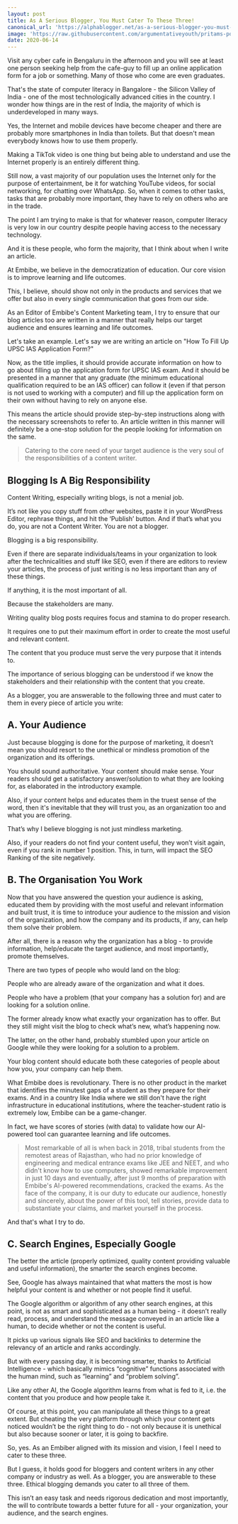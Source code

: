 ```yaml
---
layout: post
title: As A Serious Blogger, You Must Cater To These Three!
canonical_url: 'https://alphablogger.net/as-a-serious-blogger-you-must-cater-to-these-three/'
image: 'https://raw.githubusercontent.com/argumentativeyouth/pritams-portfolio/master/assets/img/As%20A%20Serious%20Blogger%2C%20You%20Must%20Cater%20To%20These%20Three.jpg'
date: 2020-06-14
---
```

Visit any cyber cafe in Bengaluru in the afternoon and you will see at least one person seeking help from the cafe-guy to fill up an online application form for a job or something. Many of those who come are even graduates.

That's the state of computer literacy in Bangalore - the Silicon Valley of India - one of the most technologically advanced cities in the country. I wonder how things are in the rest of India, the majority of which is underdeveloped in many ways. 

Yes, the Internet and mobile devices have become cheaper and there are probably more smartphones in India than toilets. But that doesn't mean everybody knows how to use them properly. 

Making a TikTok video is one thing but being able to understand and use the Internet properly is an entirely different thing. 

Still now, a vast majority of our population uses the Internet only for the purpose of entertainment, be it for watching YouTube videos, for social networking, for chatting over WhatsApp. So, when it comes to other tasks, tasks that are probably more important, they have to rely on others who are in the trade.

The point I am trying to make is that for whatever reason, computer literacy is very low in our country despite people having access to the necessary technology.

And it is these people, who form the majority, that I think about when I write an article.

At Embibe, we believe in the democratization of education. Our core vision is to improve learning and life outcomes.

This, I believe, should show not only in the products and services that we offer but also in every single communication that goes from our side. 

As an Editor of Embibe's Content Marketing team, I try to ensure that our blog articles too are written in a manner that really helps our target audience and ensures learning and life outcomes.

Let's take an example. Let's say we are writing an article on "How To Fill Up UPSC IAS Application Form?"

Now, as the title implies, it should provide accurate information on how to go about filling up the application form for UPSC IAS exam. And it should be presented in a manner that any graduate (the minimum educational qualification required to be an IAS officer) can follow it (even if that person is not used to working with a computer) and fill up the application form on their own without having to rely on anyone else. 

This means the article should provide step-by-step instructions along with the necessary screenshots to refer to. An article written in this manner will definitely be a one-stop solution for the people looking for information on the same.

> Catering to the core need of your target audience is the very soul of the responsibilities of a content writer.

## Blogging Is A Big Responsibility
Content Writing, especially writing blogs, is not a menial job.

It’s not like you copy stuff from other websites, paste it in your WordPress Editor, rephrase things, and hit the ‘Publish’ button. And if that’s what you do, you are not a Content Writer. You are not a blogger.

Blogging is a big responsibility.

Even if there are separate individuals/teams in your organization to look after the technicalities and stuff like SEO, even if there are editors to review your articles, the process of just writing is no less important than any of these things.

If anything, it is the most important of all.

Because the stakeholders are many.

Writing quality blog posts requires focus and stamina to do proper research.

It requires one to put their maximum effort in order to create the most useful and relevant content.

The content that you produce must serve the very purpose that it intends to.

The importance of serious blogging can be understood if we know the stakeholders and their relationship with the content that you create.

As a blogger, you are answerable to the following three and must cater to them in every piece of article you write:

## A. Your Audience 
Just because blogging is done for the purpose of marketing, it doesn’t mean you should resort to the unethical or mindless promotion of the organization and its offerings.

You should sound authoritative. Your content should make sense. Your readers should get a satisfactory answer/solution to what they are looking for, as elaborated in the introductory example.

Also, if your content helps and educates them in the truest sense of the word, then it's inevitable that they will trust you, as an organization too and what you are offering.

That’s why I believe blogging is not just mindless marketing.

Also, if your readers do not find your content useful, they won’t visit again, even if you rank in number 1 position. This, in turn, will impact the SEO Ranking of the site negatively.

## B. The Organisation You Work 
Now that you have answered the question your audience is asking, educated them by providing with the most useful and relevant information and built trust, it is time to introduce your audience to the mission and vision of the organization, and how the company and its products, if any, can help them solve their problem.

After all, there is a reason why the organization has a blog - to provide information, help/educate the target audience, and most importantly, promote themselves.

There are two types of people who would land on the blog:

People who are already aware of the organization and what it does.

People who have a problem (that your company has a solution for) and are looking for a solution online.

The former already know what exactly your organization has to offer. But they still might visit the blog to check what’s new, what’s happening now.

The latter, on the other hand, probably stumbled upon your article on Google while they were looking for a solution to a problem.

Your blog content should educate both these categories of people about how you, your company can help them.

What Embibe does is revolutionary. There is no other product in the market that identifies the minutest gaps of a student as they prepare for their exams. And in a country like India where we still don't have the right infrastructure in educational institutions, where the teacher-student ratio is extremely low, Embibe can be a game-changer.

In fact, we have scores of stories (with data) to validate how our AI-powered tool can guarantee learning and life outcomes.

> Most remarkable of all is when back in 2018, tribal students from the remotest areas of Rajasthan, who had no prior knowledge of engineering and medical entrance exams like JEE and NEET, and who didn't know how to use computers, showed remarkable improvement in just 10 days and eventually, after just 9 months of preparation with Embibe's AI-powered recommendations, cracked the exams.
As the face of the company, it is our duty to educate our audience, honestly and sincerely, about the power of this tool, tell stories, provide data to substantiate your claims, and market yourself in the process.

And that's what I try to do.

## C. Search Engines, Especially Google 
The better the article (properly optimized, quality content providing valuable and useful information), the smarter the search engines become.

See, Google has always maintained that what matters the most is how helpful your content is and whether or not people find it useful.

The Google algorithm or algorithm of any other search engines, at this point, is not as smart and sophisticated as a human being - it doesn’t really read, process, and understand the message conveyed in an article like a human, to decide whether or not the content is useful.

It picks up various signals like SEO and backlinks to determine the relevancy of an article and ranks accordingly.

But with every passing day, it is becoming smarter, thanks to Artificial Intelligence - which basically mimics “cognitive” functions associated with the human mind, such as “learning” and “problem solving”.

Like any other AI, the Google algorithm learns from what is fed to it, i.e. the content that you produce and how people take it.

Of course, at this point, you can manipulate all these things to a great extent. But cheating the very platform through which your content gets noticed wouldn’t be the right thing to do - not only because it is unethical but also because sooner or later, it is going to backfire.

So, yes. As an Embiber aligned with its mission and vision, I feel I need to cater to these three.

But I guess, it holds good for bloggers and content writers in any other company or industry as well. As a blogger, you are answerable to these three. Ethical blogging demands you cater to all three of them.

This isn’t an easy task and needs rigorous dedication and most importantly, the will to contribute towards a better future for all - your organization, your audience, and the search engines.
